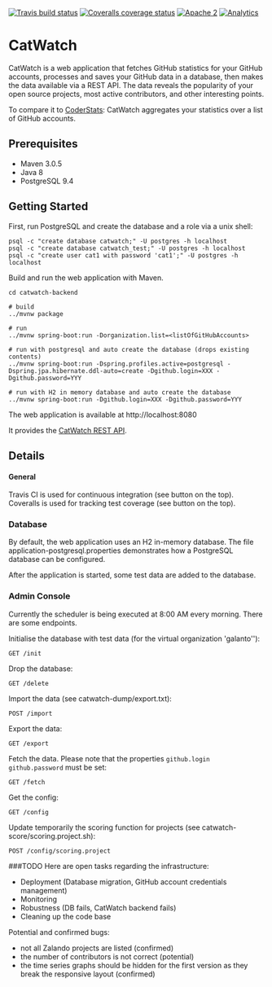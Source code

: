 [![Travis build status](https://travis-ci.org/zalando/catwatch.svg)](https://travis-ci.org/zalando/catwatch)
[![Coveralls coverage status](https://img.shields.io/coveralls/zalando/catwatch.svg)](https://coveralls.io/r/zalando/catwatch)
[![Apache 2](http://img.shields.io/badge/license-Apache%202-blue.svg)](http://www.apache.org/licenses/LICENSE-2.0)
[![Analytics](https://ga-beacon.appspot.com/UA-65266986-1/zalando/catwatch)](https://github.com/zalando/catwatch)


# CatWatch

CatWatch is a web application that fetches GitHub statistics for your GitHub accounts,
processes and saves your GitHub data in a database, then makes the data available via a REST API.
The data reveals the popularity of your open source projects, most active contributors,
and other interesting points.

To compare it to [CoderStats](http://coderstats.net/): CatWatch aggregates your
statistics over a list of GitHub accounts.

## Prerequisites

* Maven 3.0.5
* Java 8
* PostgreSQL 9.4

## Getting Started

First, run PostgreSQL and create the database and a role via a unix shell:

    psql -c "create database catwatch;" -U postgres -h localhost
    psql -c "create database catwatch_test;" -U postgres -h localhost
    psql -c "create user cat1 with password 'cat1';" -U postgres -h localhost

Build and run the web application with Maven.

    cd catwatch-backend

    # build
    ../mvnw package

    # run
    ../mvnw spring-boot:run -Dorganization.list=<listOfGitHubAccounts>

    # run with postgresql and auto create the database (drops existing contents)
    ../mvnw spring-boot:run -Dspring.profiles.active=postgresql -Dspring.jpa.hibernate.ddl-auto=create -Dgithub.login=XXX -Dgithub.password=YYY

    # run with H2 in memory database and auto create the database
    ../mvnw spring-boot:run -Dgithub.login=XXX -Dgithub.password=YYY


The web application is available at http://localhost:8080

It provides the [CatWatch REST API](https://zalando.github.io/catwatch/).

## Details

#### General

Travis CI is used for continuous integration (see button on the top).
Coveralls is used for tracking test coverage (see button on the top).

### Database

By default, the web application uses an H2 in-memory database.
The file application-postgresql.properties demonstrates how a PostgreSQL database can be configured.

After the application is started, some test data are added to the database.

### Admin Console

Currently the scheduler is being executed at 8:00 AM every morning. There are some endpoints.

Initialise the database with test data (for the virtual organization 'galanto''):

    GET /init

Drop the database:

    GET /delete

Import the data (see catwatch-dump/export.txt):

    POST /import

Export the data:

    GET /export

Fetch the data. Please note that the properties ```github.login``` ```github.password``` must be set:

    GET /fetch

Get the config:

    GET /config

Update temporarily the scoring function for projects (see catwatch-score/scoring.project.sh):

    POST /config/scoring.project

###TODO
Here are open tasks regarding the infrastructure:
* Deployment (Database migration, GitHub account credentials management)
* Monitoring
* Robustness (DB fails, CatWatch backend fails)
* Cleaning up the code base

Potential and confirmed bugs:
* not all Zalando projects are listed (confirmed)
* the number of contributors is not correct (potential)
* the time series graphs should be hidden for the first version as they break the responsive layout (confirmed)
